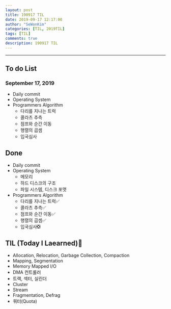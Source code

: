 ```yaml
---
layout: post
title: 190917 TIL
date: 2019-09-17 12:17:00
author: "SeWonKim"
categories: [TIL, 2019TIL]
tags: [TIL]
comments: true
description: 190917 TIL
---
```


---

## To do List

### September 17, 2019

- Daily commit
- Operating System
- Programmers Algorithm
  - 다리를 지나는 트럭
  - 콜라츠 추측
  - 점프와 순간 이동
  - 행렬의 곱셈
  - 입국심사

## Done

- Daily commit
- Operating System
  - 메모리
  - 하드 디스크의 구조
  - 파일 시스템, 디스크 포맷
- Programmers Algorithm
  - 다리를 지나는 트럭✅
  - 콜라츠 추측✅
  - 점프와 순간 이동✅
  - 행렬의 곱셈✅
  - 입국심사❎

## TIL (Today I Laearned)🤔

- Allocation, Relocation, Garbage Collection, Compaction
- Mapping, Segmentation
- Memory Mapped I/O
- DMA 컨트롤러
- 트랙, 섹터, 실린더
- Cluster
- Stream
- Fragmentation, Defrag
- 쿼터(Quota)
